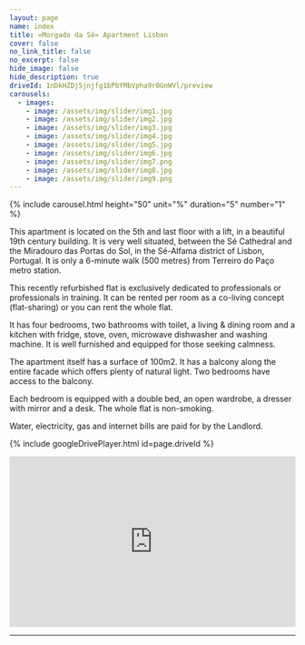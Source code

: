 ```yaml
---
layout: page
name: index
title: «Morgado da Sé» Apartment Lisbon
cover: false
no_link_title: false 
no_excerpt: false 
hide_image: false
hide_description: true
driveId: 1nDkHZDj5jnjfg1bPbYMbVpha9r0GnWVl/preview
carousels:
  - images: 
    - image: /assets/img/slider/img1.jpg
    - image: /assets/img/slider/img2.jpg
    - image: /assets/img/slider/img3.jpg
    - image: /assets/img/slider/img4.jpg
    - image: /assets/img/slider/img5.jpg
    - image: /assets/img/slider/img6.jpg
    - image: /assets/img/slider/img7.png
    - image: /assets/img/slider/img8.jpg
    - image: /assets/img/slider/img9.png
---
```


{% include carousel.html height="50" unit="%" duration="5" number="1" %}

This apartment is located on the 5th and last floor with a lift, in a beautiful 19th century building. It is very well situated, between the Sé Cathedral and the Miradouro das Portas do Sol, in the Sé-Alfama district of Lisbon, Portugal. It is only a 6-minute walk (500 metres) from Terreiro do Paço metro station.

This recently refurbished flat is exclusively dedicated to professionals or professionals in training. It can be rented per room as a co-living concept (flat-sharing) or you can rent the whole flat.

It has four bedrooms, two bathrooms with toilet, a living & dining room and a kitchen with fridge, stove, oven, microwave dishwasher and washing machine. It is well furnished and equipped for those seeking calmness.

The apartment itself has a surface of 100m2. It has a balcony along the entire facade which offers plenty of natural light. Two bedrooms have access to the balcony.

Each bedroom is equipped with a double bed, an open wardrobe, a dresser with mirror and a desk. The whole flat is non-smoking.

Water, electricity, gas and internet bills are paid for by the Landlord.

{% include googleDrivePlayer.html id=page.driveId %}

<iframe frameborder="0" scrolling="no" marginheight="0" marginwidth="0"
    src="https://maps.google.com/maps?q=Rua%20do%20Barao%2C%20Lisboa&#038;t=m&#038;z=15&#038;output=embed&#038;iwloc=near"
    title="Rua do Barao, Lisboa"
    aria-label="Rua do Barao, Lisboa"
    width="100%" 
    height="300" 
    style="border:0;" 
    allowfullscreen="" 
    loading="lazy">
</iframe>

---

